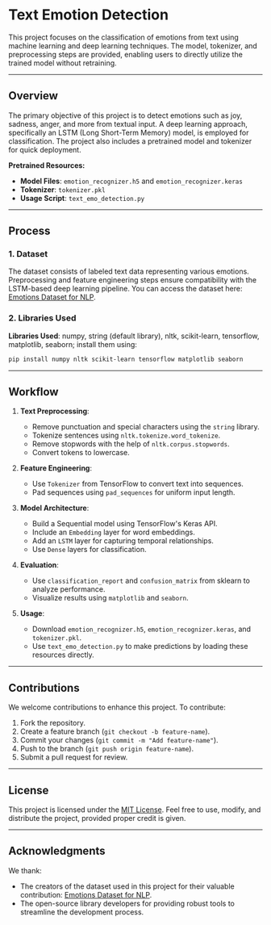 # Text Emotion Detection

This project focuses on the classification of emotions from text using machine learning and deep learning techniques. The model, tokenizer, and preprocessing steps are provided, enabling users to directly utilize the trained model without retraining.

---

## Overview

The primary objective of this project is to detect emotions such as joy, sadness, anger, and more from textual input. A deep learning approach, specifically an LSTM (Long Short-Term Memory) model, is employed for classification. The project also includes a pretrained model and tokenizer for quick deployment.

**Pretrained Resources:**
- **Model Files**: `emotion_recognizer.h5` and `emotion_recognizer.keras`
- **Tokenizer**: `tokenizer.pkl`
- **Usage Script**: `text_emo_detection.py`

---

## Process

### 1. Dataset
The dataset consists of labeled text data representing various emotions. Preprocessing and feature engineering steps ensure compatibility with the LSTM-based deep learning pipeline. You can access the dataset here: [Emotions Dataset for NLP](https://www.kaggle.com/datasets/praveengovi/emotions-dataset-for-nlp).

### 2. Libraries Used
**Libraries Used**: numpy, string (default library), nltk, scikit-learn, tensorflow, matplotlib, seaborn; install them using:
```bash
pip install numpy nltk scikit-learn tensorflow matplotlib seaborn
```


---

## Workflow

1. **Text Preprocessing**:
   - Remove punctuation and special characters using the `string` library.
   - Tokenize sentences using `nltk.tokenize.word_tokenize`.
   - Remove stopwords with the help of `nltk.corpus.stopwords`.
   - Convert tokens to lowercase.

2. **Feature Engineering**:
   - Use `Tokenizer` from TensorFlow to convert text into sequences.
   - Pad sequences using `pad_sequences` for uniform input length.

3. **Model Architecture**:
   - Build a Sequential model using TensorFlow's Keras API.
   - Include an `Embedding` layer for word embeddings.
   - Add an `LSTM` layer for capturing temporal relationships.
   - Use `Dense` layers for classification.

4. **Evaluation**:
   - Use `classification_report` and `confusion_matrix` from sklearn to analyze performance.
   - Visualize results using `matplotlib` and `seaborn`.

5. **Usage**:
   - Download `emotion_recognizer.h5`, `emotion_recognizer.keras`, and `tokenizer.pkl`.
   - Use `text_emo_detection.py` to make predictions by loading these resources directly.

---

## Contributions

We welcome contributions to enhance this project. To contribute:
1. Fork the repository.
2. Create a feature branch (`git checkout -b feature-name`).
3. Commit your changes (`git commit -m "Add feature-name"`).
4. Push to the branch (`git push origin feature-name`).
5. Submit a pull request for review.

---

## License

This project is licensed under the [MIT License](./LICENSE). Feel free to use, modify, and distribute the project, provided proper credit is given.

---

## Acknowledgments

We thank:
- The creators of the dataset used in this project for their valuable contribution: [Emotions Dataset for NLP](https://www.kaggle.com/datasets/praveengovi/emotions-dataset-for-nlp).
- The open-source library developers for providing robust tools to streamline the development process.




